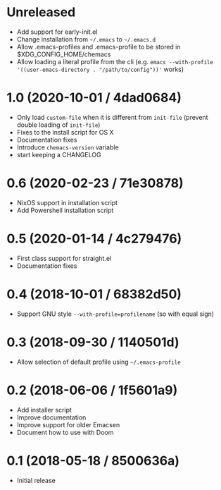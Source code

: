 # Unreleased

- Add support for early-init.el
- Change installation from `~/.emacs` to `~/.emacs.d`
- Allow .emacs-profiles and .emacs-profile to be stored in $XDG\_CONFIG\_HOME/chemacs
- Allow loading a literal profile from the cli (e.g. `emacs --with-profile '((user-emacs-directory . "/path/to/config"))'` works)

# 1.0 (2020-10-01 / 4dad0684)

- Only load `custom-file` when it is different from `init-file` (prevent double loading of `init-file`)
- Fixes to the install script for OS X
- Documentation fixes
- Introduce `chemacs-version` variable
- start keeping a CHANGELOG

# 0.6 (2020-02-23 / 71e30878)

- NixOS support in installation script
- Add Powershell installation script

# 0.5 (2020-01-14 / 4c279476)

- First class support for straight.el
- Documentation fixes

# 0.4 (2018-10-01 / 68382d50)

- Support GNU style `--with-profile=profilename` (so with equal sign)

# 0.3 (2018-09-30 / 1140501d)

- Allow selection of default profile using `~/.emacs-profile`

# 0.2 (2018-06-06 / 1f5601a9)

- Add installer script
- Improve documentation
- Improve support for older Emacsen
- Document how to use with Doom

# 0.1 (2018-05-18 / 8500636a)

- Initial release
